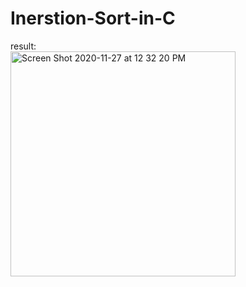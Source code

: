 # Inerstion-Sort-in-C
result: <br>
<img width="360" alt="Screen Shot 2020-11-27 at 12 32 20 PM" src="https://user-images.githubusercontent.com/38793933/100482549-a4a95100-30ac-11eb-96d4-643aa5cf7f07.png">
